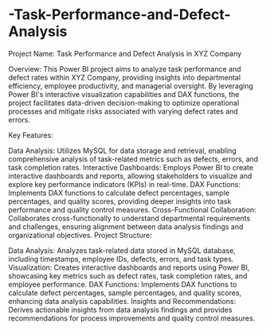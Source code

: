 # -Task-Performance-and-Defect-Analysis

Project Name: Task Performance and Defect Analysis in XYZ Company

Overview:
This Power BI project aims to analyze task performance and defect rates within XYZ Company, providing insights into departmental efficiency, employee productivity, and managerial oversight. By leveraging Power BI's interactive visualization capabilities and DAX functions, the project facilitates data-driven decision-making to optimize operational processes and mitigate risks associated with varying defect rates and errors.

Key Features:

Data Analysis: Utilizes MySQL for data storage and retrieval, enabling comprehensive analysis of task-related metrics such as defects, errors, and task completion rates.
Interactive Dashboards: Employs Power BI to create interactive dashboards and reports, allowing stakeholders to visualize and explore key performance indicators (KPIs) in real-time.
DAX Functions: Implements DAX functions to calculate defect percentages, sample percentages, and quality scores, providing deeper insights into task performance and quality control measures.
Cross-Functional Collaboration: Collaborates cross-functionally to understand departmental requirements and challenges, ensuring alignment between data analysis findings and organizational objectives.
Project Structure:

Data Analysis: Analyzes task-related data stored in MySQL database, including timestamps, employee IDs, defects, errors, and task types.
Visualization: Creates interactive dashboards and reports using Power BI, showcasing key metrics such as defect rates, task completion rates, and employee performance.
DAX Functions: Implements DAX functions to calculate defect percentages, sample percentages, and quality scores, enhancing data analysis capabilities.
Insights and Recommendations: Derives actionable insights from data analysis findings and provides recommendations for process improvements and quality control measures.
